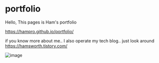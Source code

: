 # portfolio
Hello, This pages is Ham's portfolio

https://hampro.github.io/portfolio/

if you know more about me.. I also operate my tech blog.. just look around
https://hamsworth.tistory.com/

![image](https://user-images.githubusercontent.com/26731134/108625034-f1be7880-748b-11eb-8ec3-8805b37b2011.png)
